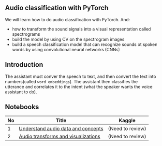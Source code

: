 ## Audio classification with PyTorch

We will learn how to do audio classification with PyTorch. And:
* how to transform the sound signals into a visual representation called spectrograms
* build the model by using CV on the spectrogram images
* build a speech classification model that can recognize sounds ot spoken words by using convolutional neural networks (CNNs)

## Introduction

The assistant must conver the speech to text, and then convert the text into numbers(called `word embeddings`). The assistant then classifies the utterance and correlates it to the intent (what the speaker wants the voice assistant to do).

## Notebooks
|No|Title|Kaggle|
|---|---|---|
|1|[Understand audio data and concepts](understand_audio_data_and_concepts.ipynb)|(Need to review)|
|2|[Audio transforms and visualizations](audio_transforms_and_visualizations.ipynb)|(Need to review)|